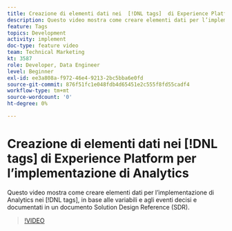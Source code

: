 ```yaml
---
title: Creazione di elementi dati nei  [!DNL tags]  di Experience Platform per l’implementazione di Analytics
description: Questo video mostra come creare elementi dati per l’implementazione di Analytics nei  [!DNL tags] , in base alle variabili e agli eventi decisi e documentati in un documento Solution Design Reference (SDR).
feature: Tags
topics: Development
activity: implement
doc-type: feature video
team: Technical Marketing
kt: 3587
role: Developer, Data Engineer
level: Beginner
exl-id: ee3a808a-f972-46e4-9213-2bc5bba6e0fd
source-git-commit: 876f51fc1e048fdb4d65451e2c555f8fd55cadf4
workflow-type: tm+mt
source-wordcount: '0'
ht-degree: 0%

---
```


# Creazione di elementi dati nei [!DNL tags] di Experience Platform per l’implementazione di Analytics

Questo video mostra come creare elementi dati per l’implementazione di Analytics nei [!DNL tags], in base alle variabili e agli eventi decisi e documentati in un documento Solution Design Reference (SDR).

>[!VIDEO](https://video.tv.adobe.com/v/37359/?quality=12&learn=on&captions=ita)
